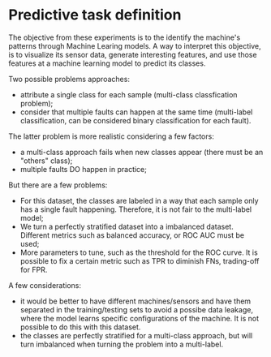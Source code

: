# Predictive task definition

The objective from these experiments is to the identify the machine's patterns through Machine Learing models. A way to interpret this objective, is to visualize its sensor data, generate interesting features, and use those features at a machine learning model to predict its classes.

Two possible problems approaches:

- attribute a single class for each sample (multi-class classfication problem);
- consider that multiple faults can happen at the same time (multi-label classification, can be considered binary classification for each fault).

The latter problem is more realistic considering a few factors:

- a multi-class approach fails when new classes appear (there must be an "others" class);
- multiple faults DO happen in practice;

But there are a few problems:

- For this dataset, the classes are labeled in a way that each sample only has a single fault happening. Therefore, it is not fair to the multi-label model;
- We turn a perfectly stratified dataset into a imbalanced dataset. Different metrics such as balanced accuracy, or ROC AUC must be used;
- More parameters to tune, such as the threshold for the ROC curve. It is possible to fix a certain metric such as TPR to diminish FNs, trading-off for FPR.

A few considerations:

- it would be better to have different machines/sensors and have them separated in the training/testing sets to avoid a possibe data leakage, where the model learns specific configurations of the machine. It is not possible to do this with this dataset.
- the classes are perfectly stratified for a multi-class approach, but will turn imbalanced when turning the problem into a multi-label.
